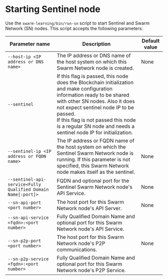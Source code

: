 # <a name="GUID-658BD7CB-5200-4597-8035-F3AF7F9EF365"/> Starting Sentinel node

Use the `swarm-learning/bin/run-sn` script to start Sentinel and Swarm Network \(SN\) nodes. This script accepts the following parameters:

|Parameter name|Description|Default value|
|--------------|-----------|-------------|
|`--host-ip <IP address or DNS name>`| The IP address or DNS name of the host system on which this Swarm Network node is created.<br> |None|
|`--sentinel`| If this flag is passed, this node does the Blockchain initialization and make configuration information ready to be shared with other SN nodes. Also it does not expect sentinel node IP to be passed.<br> If this flag is not passed this node is a regular SN node and needs a sentinel node IP for initialization.<br> | |
|`--sentinel-ip <IP address or FQDN name>`| The IP address or FQDN name of the host system on which the Sentinel Swarm Network node is running. If this parameter is not specified, this Swarm Network node makes itself as the sentinel.<br> |None|
|`--sentinel-api-service<Fully Qualified Domain Name[:port]>`| FQDN and optional port for the Sentinel Swarm Network node's API Service.<br> |None|
|`--sn-api-port <port number>`|The host port for this Swarm Network node's API Server.|None|
|`--sn-api-service <fqdn>:<port number>`|Fully Qualified Domain Name and optional port for this Swarm Network node's API Service.| |
|`--sn-p2p-port <port number>`|The host port for this Swarm Network node's P2P communications.|None|
|`--sn-p2p-service <fqdn>:<port number>`|Fully Qualified Domain Name and optional port for this Swarm Network node's P2P Service.| |

